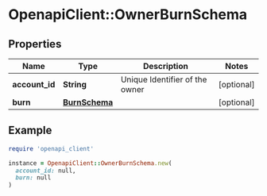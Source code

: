 # OpenapiClient::OwnerBurnSchema

## Properties

| Name | Type | Description | Notes |
| ---- | ---- | ----------- | ----- |
| **account_id** | **String** | Unique Identifier of the owner | [optional] |
| **burn** | [**BurnSchema**](BurnSchema.md) |  | [optional] |

## Example

```ruby
require 'openapi_client'

instance = OpenapiClient::OwnerBurnSchema.new(
  account_id: null,
  burn: null
)
```

